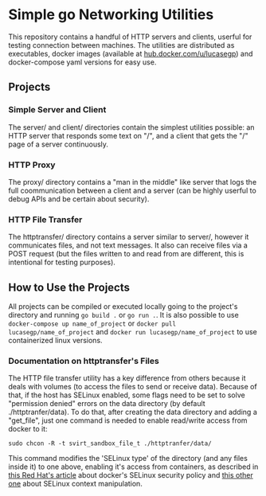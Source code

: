 # Simple go Networking Utilities

This repository contains a handful of HTTP servers and clients, userful for testing connection between machines. The utilities are distributed as executables, docker images (available at [hub.docker.com/u/lucasegp](https://hub.docker.com/u/lucasegp)) and docker-compose yaml versions for easy use.

## Projects
### Simple Server and Client
The server/ and client/ directories contain the simplest utilities possible: an HTTP server that responds some text on "/", and a client that gets the "/" page of a server continuously.
### HTTP Proxy
The proxy/ directory contains a "man in the middle" like server that logs the full coommunication between a client and a server (can be highly userful to debug APIs and be certain about security).
### HTTP File Transfer
The httptransfer/ directory contains a server similar to server/, however it communicates files, and not text messages. It also can receive files via a POST request (but the files written to and read from are different, this is intentional for testing purposes).

## How to Use the Projects
All projects can be compiled or executed locally going to the project's directory and running `go build .` or `go run .`. It is also possible to use `docker-compose up name_of_project` or `docker pull lucasegp/name_of_project` and `docker run lucasegp/name_of_project` to use containerized linux versions. 

### Documentation on httptransfer's Files
The HTTP file transfer utility has a key difference from others because it deals with volumes (to access the files to send or receive data). Because of that, if the host has SELinux enabled, some flags need to be set to solve "permission denied" errors on the data directory (by default ./httptranfer/data).
To do that, after creating the data directory and adding a "get_file", just one command is needed to enable read/write access from docker to it:
```
sudo chcon -R -t svirt_sandbox_file_t ./httptranfer/data/
```
This command modifies the 'SELinux type' of the directory (and any files inside it) to one above, enabling it's access from containers, as described in [this Red Hat's article](https://access.redhat.com/documentation/en-us/red_hat_enterprise_linux_atomic_host/7/html/container_security_guide/docker_selinux_security_policy) about docker's SELinux security policy and [this other one](https://access.redhat.com/documentation/en-us/red_hat_enterprise_linux/6/html/security-enhanced_linux/sect-security-enhanced_linux-working_with_selinux-selinux_contexts_labeling_files) about SELinux context manipulation.
